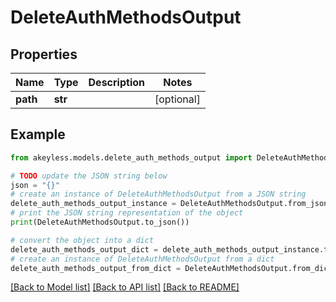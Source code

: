 # DeleteAuthMethodsOutput


## Properties

Name | Type | Description | Notes
------------ | ------------- | ------------- | -------------
**path** | **str** |  | [optional] 

## Example

```python
from akeyless.models.delete_auth_methods_output import DeleteAuthMethodsOutput

# TODO update the JSON string below
json = "{}"
# create an instance of DeleteAuthMethodsOutput from a JSON string
delete_auth_methods_output_instance = DeleteAuthMethodsOutput.from_json(json)
# print the JSON string representation of the object
print(DeleteAuthMethodsOutput.to_json())

# convert the object into a dict
delete_auth_methods_output_dict = delete_auth_methods_output_instance.to_dict()
# create an instance of DeleteAuthMethodsOutput from a dict
delete_auth_methods_output_from_dict = DeleteAuthMethodsOutput.from_dict(delete_auth_methods_output_dict)
```
[[Back to Model list]](../README.md#documentation-for-models) [[Back to API list]](../README.md#documentation-for-api-endpoints) [[Back to README]](../README.md)


